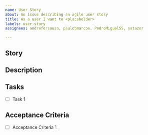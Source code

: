 ```yaml
---
name: User Story
about: An issue describing an agile user story
title: As a user I want to <placeholder>
labels: user-story
assignees: andreforsousa, paulobmarcos, PedroMiguelSS, satazor

---
```


## Story

## Description

## Tasks

- [ ] Task 1
 
## Acceptance Criteria

- [ ] Acceptance Criteria 1

